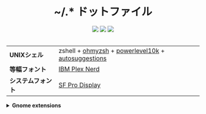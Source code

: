 <div align="center">
  <h1><b>~/.* ドットファイル</b></h1>
  <div>
    <img src="https://img.shields.io/badge/dotfiles-%23DD66DD.svg?style=for-the-badge&logo=github&logoColor=white">
    <img src="https://img.shields.io/badge/GNOME-%232284F2.svg?style=for-the-badge&logo=gnome&logoColor=white">
    <img src="https://img.shields.io/badge/Linux-FCC624?style=for-the-badge&logo=linux&logoColor=black">
  </div>
</div>

<br>

<table align="center">
  <tr>
    <td>
      <b>UNIXシェル</b></summary>
    </td>
    <td>
      zshell + <a href="https://ohmyz.sh/">ohmyzsh</a> + <a href="https://github.com/romkatv/powerlevel10k">powerlevel10k</a> + <a href="https://github.com/zsh-users/zsh-autosuggestions">autosuggestions</a>
    </td>
  </tr>
  <tr>
    <td>
      <b>等幅フォント</b>
    </td>
    <td>
      <a href="https://www.nerdfonts.com/font-downloads">IBM Plex Nerd</a>
    </td>
  </tr>
  <tr>
    <td>
      <b>システムフォント</b>
    </td>
    <td>
      <a href="https://github.com/mikage-961pro/Apple-Fonts">SF Pro Display</a>
    </td>
  </tr>
</table>

<details>
  <summary><b>Gnome extensions</b></summary>
    <ul>
      <li><a href="https://extensions.gnome.org/extension/615/appindicator-support/">Appindicator support</a></li>
      <li><a href="https://extensions.gnome.org/extension/3843/just-perfection/">Just Perfection</a></li>
      <li><a href="https://extensions.gnome.org/extension/4693/rounded-system-menu-buttons/">Rounded System Menu Buttons</a></li>
      <li><a href="https://extensions.gnome.org/extension/906/sound-output-device-chooser/">Sound Input & Output Device Chooser</a></li>
      <li><a href="https://extensions.gnome.org/extension/19/user-themes/">User Themes</a></li>
      <li><a href="https://extensions.gnome.org/extension/5090/space-bar/">Space Bar</a></li>
      <li><a href="https://extensions.gnome.org/extension/7/removable-drive-menu/">Removable Drive Menu</a></li>
      <li><a href="https://extensions.gnome.org/extension/2741/remove-alttab-delay-v2/">Remove Alt+Tab Delay</a></li>
      <li><a href="https://extensions.gnome.org/extension/3193/blur-my-shell/">Blur My Shell</a></li>
      <li><a href="https://extensions.gnome.org/extension/5004/dash-to-dock-for-cosmic/">Dash to Dock for COSMIC</a></li>
    </ul>
</details>
